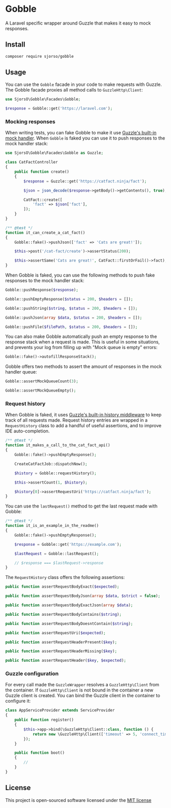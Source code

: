 # Gobble
A Laravel specific wrapper around Guzzle that makes it easy to mock responses.

## Install
```bash
composer require sjorso/gobble
```

## Usage
You can use the `Gobble` facade in your code to make requests with Guzzle. The Gobble facade proxies all method calls to `GuzzleHttp\Client`:
```php
use SjorsO\Gobble\Facades\Gobble;

$response = Gobble::get('https://laravel.com');
```

### Mocking responses
When writing tests, you can fake Gobble to make it use [Guzzle's built-in mock handler](http://docs.guzzlephp.org/en/stable/testing.html). When `Gobble` is faked you can use it to push responses to the mock handler stack:
```php
use SjorsO\Gobble\Facades\Gobble as Guzzle;

class CatFactController
{
    public function create()
    {
        $response = Guzzle::get('https://catfact.ninja/fact');

        $json = json_decode($response->getBody()->getContents(), true);

        CatFact::create([
            'fact' => $json['fact'],
        ]);
    }
}
```

```php
/** @test */
function it_can_create_a_cat_fact()
{
    Gobble::fake()->pushJson(['fact' => 'Cats are great!']);

    $this->post('/cat-fact/create')->assertStatus(200);

    $this->assertSame('Cats are great!', CatFact::firstOrFail()->fact);
}
```

When Gobble is faked, you can use the following methods to push fake responses to the mock handler stack:
```php
Gobble::pushResponse($response);

Gobble::pushEmptyResponse($status = 200, $headers = []);

Gobble::pushString($string, $status = 200, $headers = []);

Gobble::pushJson(array $data, $status = 200, $headers = []);

Gobble::pushFile($filePath, $status = 200, $headers = []);
```

You can also make Gobble automatically push an empty response to the response stack when a request is made. This is useful in some situations, and prevents your log from filling up with "Mock queue is empty" errors:
```php
Gobble::fake()->autofillResponseStack();
```

Gobble offers two methods to assert the amount of responses in the mock handler queue:
```php
Gobble::assertMockQueueCount(3);

Gobble::assertMockQueueEmpty();
```

### Request history
When Gobble is faked, it uses [Guzzle's built-in history middleware](http://docs.guzzlephp.org/en/stable/testing.html#history-middleware) to keep track of all requests made. Request history entries are wrapped in a `RequestHistory` class to add a handful of useful assertions, and to improve IDE auto-completion.
```php
/** @test */
function it_makes_a_call_to_the_cat_fact_api()
{
    Gobble::fake()->pushEmptyResponse();

    CreateCatFactJob::dispatchNow();

    $history = Gobble::requestHistory();

    $this->assertCount(1, $history);

    $history[0]->assertRequestUri('https://catfact.ninja/fact');
}
```

You can use the `lastRequest()` method to get the last request made with Gobble:
```php
/** @test */
function it_is_an_example_in_the_readme()
{
    Gobble::fake()->pushEmptyResponse();

    $response = Gobble::get('https://example.com');

    $lastRequest = Gobble::lastRequest();

    // $response === $lastRequest->response
}
```

The `RequestHistory` class offers the following assertions:
```php
public function assertRequestBodyExact($expected);

public function assertRequestBodyJson(array $data, $strict = false);

public function assertRequestBodyExactJson(array $data);

public function assertRequestBodyContains($string);

public function assertRequestBodyDoesntContain($string);

public function assertRequestUri($expected);

public function assertRequestHeaderPresent($key);

public function assertRequestHeaderMissing($key);

public function assertRequestHeader($key, $expected);
```

### Guzzle configuration
For every call made the `GuzzleWrapper` resolves a `GuzzleHttp\Client` from the container. If `GuzzleHttp\Client` is not bound in the container a new Guzzle client is created. You can bind the Guzzle client in the container to configure it:
```php
class AppServiceProvider extends ServiceProvider
{
    public function register()
    {
        $this->app->bind(\GuzzleHttp\Client::class, function () {
            return new \GuzzleHttp\Client(['timeout' => 5, 'connect_timeout' => 5]);
        });
    }

    public function boot()
    {
        //
    }
}
```

## License

This project is open-sourced software licensed under the [MIT license](http://opensource.org/licenses/MIT)
